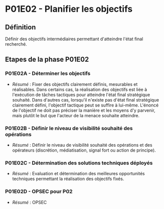  # P01E02 - Planifier les objectifs

## Définition
Définir des objectifs intermédiaires permettant d'atteindre l'état final recherché.

## Etapes de la phase P01E02
### P01E02A - Déterminer les objectifs
- *Résumé* : Fixer des objectifs clairement définis, mesurables et réalisables. Dans certains cas, la réalisation des objectifs est liée à l'exécution de tâches tactiques pour atteindre l'état final stratégique souhaité. Dans d'autres cas, lorsqu'il n'existe pas d'état final stratégique clairement défini, l'objectif tactique peut se suffire à lui-même. L'énoncé de l'objectif ne doit pas préciser la manière et les moyens d'y parvenir, mais plutôt le but que l'acteur de la menace souhaite atteindre.

### P01E02B - Définir le niveau de visibilité souhaité des opérations
- *Résumé* : Définir le niveau de visibilité souhaité des opérations et des opérateurs (discrétion, médiatisation, signal fort ou action de principe).

### P01E02C - Détermination des solutions techniques déployés
- *Résumé* : Evaluation et détermination des meilleures opportunités techniques permettant la réalisation des objectifs fixés.

### P01E02D -  OPSEC pour P02
 - *Résumé* : OPSEC
